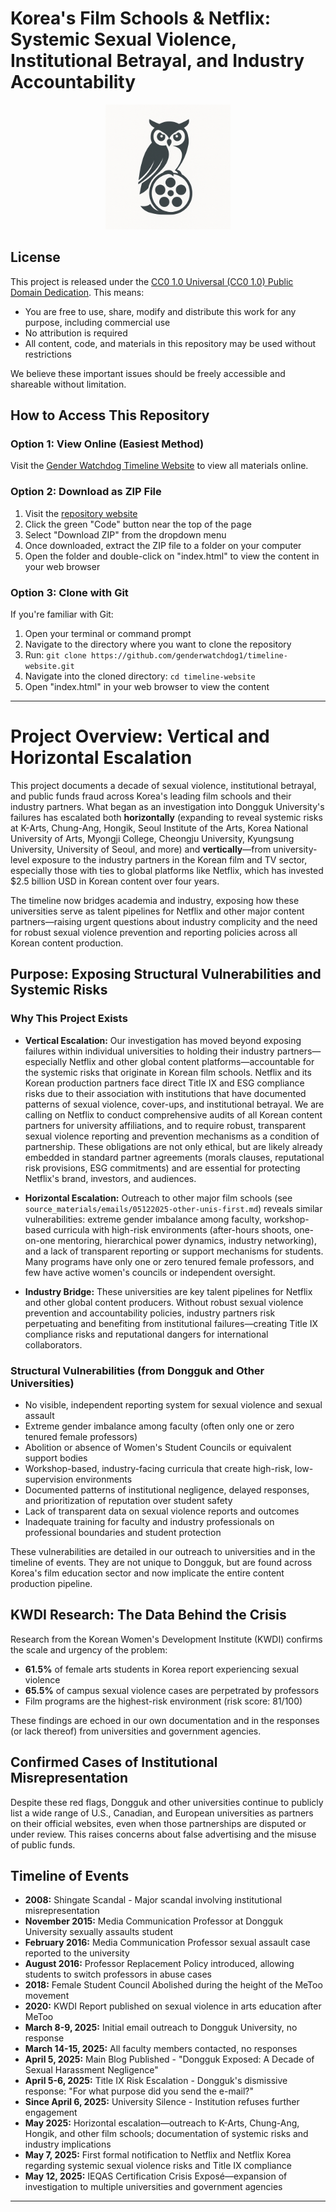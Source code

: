 # Korea's Film Schools & Netflix: Systemic Sexual Violence, Institutional Betrayal, and Industry Accountability

<div align="center">
  <img src="imgs/gender-watchdog-icon-04142025.png" alt="Gender Watchdog Icon" width="200">
</div>

## License

This project is released under the [CC0 1.0 Universal (CC0 1.0) Public Domain Dedication](https://creativecommons.org/publicdomain/zero/1.0/). This means:

- You are free to use, share, modify and distribute this work for any purpose, including commercial use
- No attribution is required
- All content, code, and materials in this repository may be used without restrictions

We believe these important issues should be freely accessible and shareable without limitation.

## How to Access This Repository

### Option 1: View Online (Easiest Method)
Visit the [Gender Watchdog Timeline Website](https://genderwatchdog.org) to view all materials online.

### Option 2: Download as ZIP File
1. Visit the [repository website](https://github.com/genderwatchdog1/timeline-website)
2. Click the green "Code" button near the top of the page
3. Select "Download ZIP" from the dropdown menu
4. Once downloaded, extract the ZIP file to a folder on your computer
5. Open the folder and double-click on "index.html" to view the content in your web browser

### Option 3: Clone with Git
If you're familiar with Git:
1. Open your terminal or command prompt
2. Navigate to the directory where you want to clone the repository
3. Run: `git clone https://github.com/genderwatchdog1/timeline-website.git`
4. Navigate into the cloned directory: `cd timeline-website`
5. Open "index.html" in your web browser to view the content

---

# Project Overview: Vertical and Horizontal Escalation

This project documents a decade of sexual violence, institutional betrayal, and public funds fraud across Korea's leading film schools and their industry partners. What began as an investigation into Dongguk University's failures has escalated both **horizontally** (expanding to reveal systemic risks at K-Arts, Chung-Ang, Hongik, Seoul Institute of the Arts, Korea National University of Arts, Myongji College, Cheongju University, Kyungsung University, University of Seoul, and more) and **vertically**—from university-level exposure to the industry partners in the Korean film and TV sector, especially those with ties to global platforms like Netflix, which has invested $2.5 billion USD in Korean content over four years.

The timeline now bridges academia and industry, exposing how these universities serve as talent pipelines for Netflix and other major content partners—raising urgent questions about industry complicity and the need for robust sexual violence prevention and reporting policies across all Korean content production.

## Purpose: Exposing Structural Vulnerabilities and Systemic Risks

### Why This Project Exists

- **Vertical Escalation:** Our investigation has moved beyond exposing failures within individual universities to holding their industry partners—especially Netflix and other global content platforms—accountable for the systemic risks that originate in Korean film schools. Netflix and its Korean production partners face direct Title IX and ESG compliance risks due to their association with institutions that have documented patterns of sexual violence, cover-ups, and institutional betrayal. We are calling on Netflix to conduct comprehensive audits of all Korean content partners for university affiliations, and to require robust, transparent sexual violence reporting and prevention mechanisms as a condition of partnership. These obligations are not only ethical, but are likely already embedded in standard partner agreements (morals clauses, reputational risk provisions, ESG commitments) and are essential for protecting Netflix's brand, investors, and audiences.

- **Horizontal Escalation:** Outreach to other major film schools (see `source_materials/emails/05122025-other-unis-first.md`) reveals similar vulnerabilities: extreme gender imbalance among faculty, workshop-based curricula with high-risk environments (after-hours shoots, one-on-one mentoring, hierarchical power dynamics, industry networking), and a lack of transparent reporting or support mechanisms for students. Many programs have only one or zero tenured female professors, and few have active women's councils or independent oversight.

- **Industry Bridge:** These universities are key talent pipelines for Netflix and other global content producers. Without robust sexual violence prevention and accountability policies, industry partners risk perpetuating and benefiting from institutional failures—creating Title IX compliance risks and reputational dangers for international collaborators.

### Structural Vulnerabilities (from Dongguk and Other Universities)

- No visible, independent reporting system for sexual violence and sexual assault
- Extreme gender imbalance among faculty (often only one or zero tenured female professors)
- Abolition or absence of Women's Student Councils or equivalent support bodies
- Workshop-based, industry-facing curricula that create high-risk, low-supervision environments
- Documented patterns of institutional negligence, delayed responses, and prioritization of reputation over student safety
- Lack of transparent data on sexual violence reports and outcomes
- Inadequate training for faculty and industry professionals on professional boundaries and student protection

These vulnerabilities are detailed in our outreach to universities and in the timeline of events. They are not unique to Dongguk, but are found across Korea's film education sector and now implicate the entire content production pipeline.

## KWDI Research: The Data Behind the Crisis

Research from the Korean Women's Development Institute (KWDI) confirms the scale and urgency of the problem:

- **61.5%** of female arts students in Korea report experiencing sexual violence
- **65.5%** of campus sexual violence cases are perpetrated by professors
- Film programs are the highest-risk environment (risk score: 81/100)

These findings are echoed in our own documentation and in the responses (or lack thereof) from universities and government agencies.

## Confirmed Cases of Institutional Misrepresentation

Despite these red flags, Dongguk and other universities continue to publicly list a wide range of U.S., Canadian, and European universities as partners on their official websites, even when those partnerships are disputed or under review. This raises concerns about false advertising and the misuse of public funds.

## Timeline of Events

- **2008:** Shingate Scandal - Major scandal involving institutional misrepresentation
- **November 2015:** Media Communication Professor at Dongguk University sexually assaults student
- **February 2016:** Media Communication Professor sexual assault case reported to the university
- **August 2016:** Professor Replacement Policy introduced, allowing students to switch professors in abuse cases
- **2018:** Female Student Council Abolished during the height of the MeToo movement
- **2020:** KWDI Report published on sexual violence in arts education after MeToo
- **March 8-9, 2025:** Initial email outreach to Dongguk University, no response
- **March 14-15, 2025:** All faculty members contacted, no responses
- **April 5, 2025:** Main Blog Published - "Dongguk Exposed: A Decade of Sexual Harassment Negligence"
- **April 5-6, 2025:** Title IX Risk Escalation - Dongguk's dismissive response: "For what purpose did you send the e-mail?"
- **Since April 6, 2025:** University Silence - Institution refuses further engagement
- **May 2025:** Horizontal escalation—outreach to K-Arts, Chung-Ang, Hongik, and other film schools; documentation of systemic risks and industry implications
- **May 7, 2025:** First formal notification to Netflix and Netflix Korea regarding systemic sexual violence risks and Title IX compliance
- **May 12, 2025:** IEQAS Certification Crisis Exposé—expansion of investigation to multiple universities and government agencies

---

